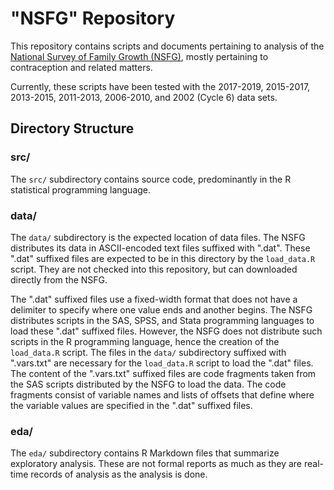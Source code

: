 # "NSFG" Repository

This repository contains scripts and documents pertaining to analysis of the [National Survey of Family Growth (NSFG)](https://www.cdc.gov/nchs/nsfg/index.htm), mostly pertaining to contraception and related matters.

Currently, these scripts have been tested with the 2017-2019, 2015-2017, 2013-2015, 2011-2013, 2006-2010, and 2002 (Cycle 6) data sets.


## Directory Structure

### src/

The `src/` subdirectory contains source code, predominantly in the R statistical programming language.

### data/

The `data/` subdirectory is the expected location of data files. The NSFG distributes its data in ASCII-encoded text files suffixed with ".dat". These ".dat" suffixed files are expected to be in this directory by the `load_data.R` script. They are not checked into this repository, but can downloaded directly from the NSFG.

The ".dat" suffixed files use a fixed-width format that does not have a delimiter to specify where one value ends and another begins. The NSFG distributes scripts in the SAS, SPSS, and Stata programming languages to load these ".dat" suffixed files. However, the NSFG does not distribute such scripts in the R programming language, hence the creation of the `load_data.R` script. The files in the `data/` subdirectory suffixed with ".vars.txt" are necessary for the `load_data.R` script to load the ".dat" files. The content of the ".vars.txt" suffixed files are code fragments taken from the SAS scripts distributed by the NSFG to load the data. The code fragments consist of variable names and lists of offsets that define where the variable values are specified in the ".dat" suffixed files.

### eda/

The `eda/` subdirectory contains R Markdown files that summarize exploratory analysis. These are not formal reports as much as they are real-time records of analysis as the analysis is done.
